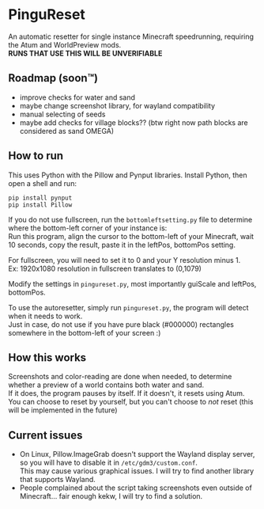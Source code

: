 # PinguReset

An automatic resetter for single instance Minecraft speedrunning, requiring the Atum and WorldPreview mods.  
**RUNS THAT USE THIS WILL BE UNVERIFIABLE**

## Roadmap (soon™)

- improve checks for water and sand
- maybe change screenshot library, for wayland compatibility
- manual selecting of seeds
- maybe add checks for village blocks?? (btw right now path blocks are considered as sand OMEGA)

## How to run

This uses Python with the Pillow and Pynput libraries.
Install Python, then open a shell and run:
```
pip install pynput
pip install Pillow
```

If you do not use fullscreen, run the `bottomleftsetting.py` file to determine where the bottom-left corner of your instance is:  
Run this program, align the cursor to the bottom-left of your Minecraft, wait 10 seconds, copy the result, paste it in the leftPos, bottomPos setting.

For fullscreen, you will need to set it to 0 and your Y resolution minus 1.  
Ex: 1920x1080 resolution in fullscreen translates to (0,1079)

Modify the settings in `pingureset.py`, most importantly guiScale and leftPos, bottomPos.

To use the autoresetter, simply run `pingureset.py`, the program will detect when it needs to work.  
Just in case, do not use if you have pure black (#000000) rectangles somewhere in the bottom-left of your screen :)

## How this works

Screenshots and color-reading are done when needed, to determine whether a preview of a world contains both water and sand.  
If it does, the program pauses by itself. If it doesn't, it resets using Atum.  
You can choose to reset by yourself, but you can't choose to *not* reset (this will be implemented in the future)

## Current issues

- On Linux, Pillow.ImageGrab doesn't support the Wayland display server, so you will have to disable it in `/etc/gdm3/custom.conf`.  
This may cause various graphical issues. I will try to find another library that supports Wayland.
- People complained about the script taking screenshots even outside of Minecraft... fair enough kekw, I will try to find a solution.

